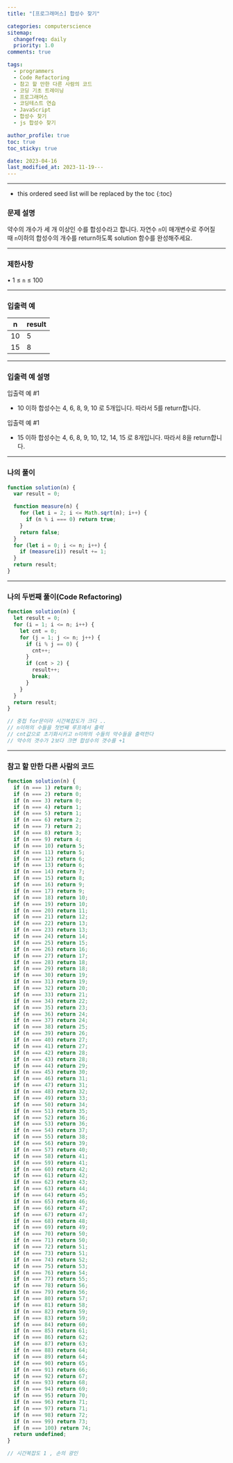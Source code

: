 ```yaml
---
title: "[프로그래머스] 합성수 찾기"

categories: computerscience
sitemap:
  changefreq: daily
  priority: 1.0
comments: true

tags:
  - programmers
  - Code Refactoring
  - 참고 할 만한 다른 사람의 코드
  - 코딩 기초 트레이닝
  - 프로그래머스
  - 코딩테스트 연습
  - JavaScript
  - 합성수 찾기
  - js 합성수 찾기

author_profile: true
toc: true
toc_sticky: true

date: 2023-04-16
last_modified_at: 2023-11-19---
---
```


---

<!-- prettier-ignore -->
* this ordered seed list will be replaced by the toc 
{:toc}

### 문제 설명

약수의 개수가 세 개 이상인 수를 합성수라고 합니다. 자연수 `n`이 매개변수로 주어질 때 `n`이하의 합성수의 개수를 return하도록 solution 함수를 완성해주세요.

---

### 제한사항

• 1 ≤ `n` ≤ 100

---

### 입출력 예

| n   | result |
| --- | ------ |
| 10  | 5      |
| 15  | 8      |

---

### 입출력 예 설명

입출력 예 #1

- 10 이하 합성수는 4, 6, 8, 9, 10 로 5개입니다. 따라서 5를 return합니다.

입출력 예 #1

- 15 이하 합성수는 4, 6, 8, 9, 10, 12, 14, 15 로 8개입니다. 따라서 8을 return합니다.

---

### 나의 풀이

```jsx
function solution(n) {
  var result = 0;

  function measure(n) {
    for (let i = 2; i <= Math.sqrt(n); i++) {
      if (n % i === 0) return true;
    }
    return false;
  }
  for (let i = 0; i <= n; i++) {
    if (measure(i)) result += 1;
  }
  return result;
}
```

---

### 나의 두번째 풀이(Code Refactoring)

```jsx
function solution(n) {
  let result = 0;
  for (i = 1; i <= n; i++) {
    let cnt = 0;
    for (j = 1; j <= n; j++) {
      if (i % j == 0) {
        cnt++;
      }
      if (cnt > 2) {
        result++;
        break;
      }
    }
  }
  return result;
}

// 중첩 for문이라 시간복잡도가 크다 ..
// n이하의 수들을 첫번째 루프에서 출력
// cnt값으로 초기화시키고 n이하의 수들의 약수들을 출력한다
// 약수의 갯수가 2보다 크면 합성수의 갯수를 +1
```

---

### 참고 할 만한 다른 사람의 코드

```jsx
function solution(n) {
  if (n === 1) return 0;
  if (n === 2) return 0;
  if (n === 3) return 0;
  if (n === 4) return 1;
  if (n === 5) return 1;
  if (n === 6) return 2;
  if (n === 7) return 2;
  if (n === 8) return 3;
  if (n === 9) return 4;
  if (n === 10) return 5;
  if (n === 11) return 5;
  if (n === 12) return 6;
  if (n === 13) return 6;
  if (n === 14) return 7;
  if (n === 15) return 8;
  if (n === 16) return 9;
  if (n === 17) return 9;
  if (n === 18) return 10;
  if (n === 19) return 10;
  if (n === 20) return 11;
  if (n === 21) return 12;
  if (n === 22) return 13;
  if (n === 23) return 13;
  if (n === 24) return 14;
  if (n === 25) return 15;
  if (n === 26) return 16;
  if (n === 27) return 17;
  if (n === 28) return 18;
  if (n === 29) return 18;
  if (n === 30) return 19;
  if (n === 31) return 19;
  if (n === 32) return 20;
  if (n === 33) return 21;
  if (n === 34) return 22;
  if (n === 35) return 23;
  if (n === 36) return 24;
  if (n === 37) return 24;
  if (n === 38) return 25;
  if (n === 39) return 26;
  if (n === 40) return 27;
  if (n === 41) return 27;
  if (n === 42) return 28;
  if (n === 43) return 28;
  if (n === 44) return 29;
  if (n === 45) return 30;
  if (n === 46) return 31;
  if (n === 47) return 31;
  if (n === 48) return 32;
  if (n === 49) return 33;
  if (n === 50) return 34;
  if (n === 51) return 35;
  if (n === 52) return 36;
  if (n === 53) return 36;
  if (n === 54) return 37;
  if (n === 55) return 38;
  if (n === 56) return 39;
  if (n === 57) return 40;
  if (n === 58) return 41;
  if (n === 59) return 41;
  if (n === 60) return 42;
  if (n === 61) return 42;
  if (n === 62) return 43;
  if (n === 63) return 44;
  if (n === 64) return 45;
  if (n === 65) return 46;
  if (n === 66) return 47;
  if (n === 67) return 47;
  if (n === 68) return 48;
  if (n === 69) return 49;
  if (n === 70) return 50;
  if (n === 71) return 50;
  if (n === 72) return 51;
  if (n === 73) return 51;
  if (n === 74) return 52;
  if (n === 75) return 53;
  if (n === 76) return 54;
  if (n === 77) return 55;
  if (n === 78) return 56;
  if (n === 79) return 56;
  if (n === 80) return 57;
  if (n === 81) return 58;
  if (n === 82) return 59;
  if (n === 83) return 59;
  if (n === 84) return 60;
  if (n === 85) return 61;
  if (n === 86) return 62;
  if (n === 87) return 63;
  if (n === 88) return 64;
  if (n === 89) return 64;
  if (n === 90) return 65;
  if (n === 91) return 66;
  if (n === 92) return 67;
  if (n === 93) return 68;
  if (n === 94) return 69;
  if (n === 95) return 70;
  if (n === 96) return 71;
  if (n === 97) return 71;
  if (n === 98) return 72;
  if (n === 99) return 73;
  if (n === 100) return 74;
  return undefined;
}

// 시간복잡도 1 , 손의 광인
```
